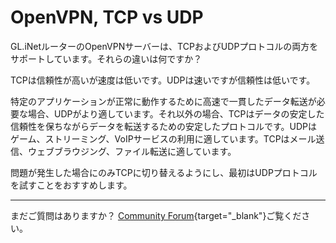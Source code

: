 # OpenVPN, TCP vs UDP

GL.iNetルーターのOpenVPNサーバーは、TCPおよびUDPプロトコルの両方をサポートしています。それらの違いは何ですか？

TCPは信頼性が高いが速度は低いです。UDPは速いですが信頼性は低いです。

特定のアプリケーションが正常に動作するために高速で一貫したデータ転送が必要な場合、UDPがより適しています。それ以外の場合、TCPはデータの安定した信頼性を保ちながらデータを転送するための安定したプロトコルです。UDPはゲーム、ストリーミング、VoIPサービスの利用に適しています。TCPはメール送信、ウェブブラウジング、ファイル転送に適しています。

問題が発生した場合にのみTCPに切り替えるようにし、最初はUDPプロトコルを試すことをおすすめします。

---

まだご質問はありますか？  [Community Forum](https://forum.gl-inet.com){target="_blank"}ご覧ください。